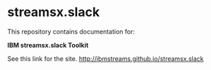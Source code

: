 # streamsx.slack

This repository contains documentation for:

**IBM streamsx.slack Toolkit**

See this link for the site. http://ibmstreams.github.io/streamsx.slack